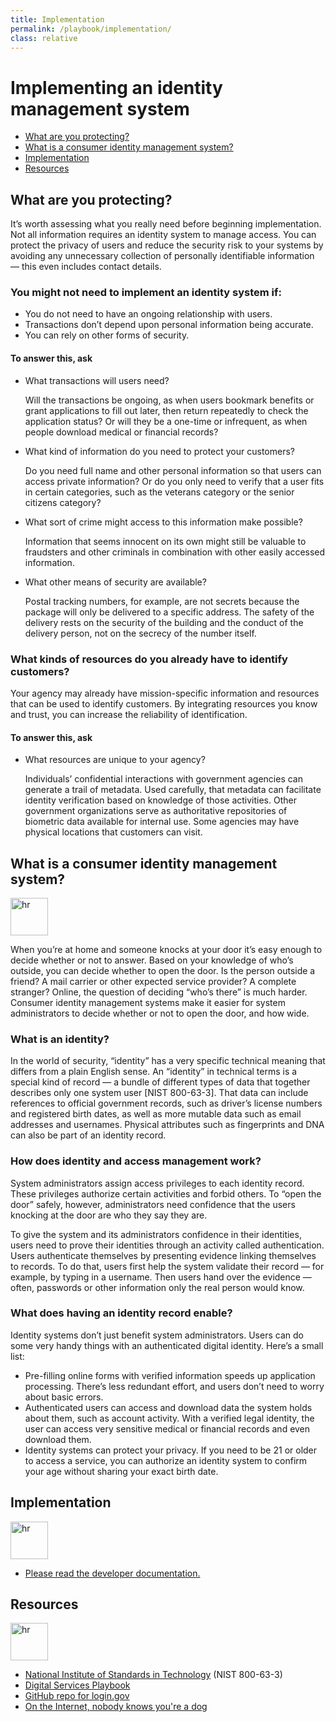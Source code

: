 ```yaml
---
title: Implementation
permalink: /playbook/implementation/
class: relative
---
```


<div class="bg-navy">
  <div class="container cntnr-wide px2 py3">
    <h1 class="m0 white">
      Implementing an identity management system
    </h1>
  </div>
</div>
<div class="bg-white">
  <div class="container cntnr-wide px2 pt4 pb5">
    <div class="clearfix">
      <nav id="pb-nav--side-cntnr" class="sm-col-right sm-col-3 sm-show">
        <ul id="pb-nav--side" class="list-reset pt2 red nav">
          <li class="mb2"><a class="h5 serif" href="#protecting">What are you protecting?</a></li>
          <li class="mb2"><a class="h5 serif" href="#consumer-identity">What is a consumer identity management system?</a></li>
          <li class="mb2"><a class="h5 serif" href="#implementation">Implementation</a></li>
          <li class="mb2"><a class="h5 serif" href="#resources">Resources</a></li>
        </ul>
      </nav>
      <div class="sm-col sm-col-8 mb2">
        <h2 id="protecting" class="mt0 mb2 pt2">
          What are you protecting?
        </h2>
        <p class="mb4 serif fs-20p">
          It’s worth assessing what you really need before beginning implementation. Not all information requires an identity system to manage access. You can protect the privacy of users and reduce the security risk to your systems by avoiding any unnecessary collection of personally identifiable information — this even includes contact details.
        </p>
        <h3 class="mt0 mb2">
          You might not need to implement an identity system if:
        </h3>
        <ul class="mb3 pl2 ml2 serif teal">
          <li class="mb2 fs-20p">
            <div class="gray">
              You do not need to have an ongoing relationship with users.
            </div>
          </li>
          <li class="mb2 fs-20p">
            <div class="gray">
              Transactions don’t depend upon personal information being accurate.
            </div>
          </li>
          <li class="mb2 fs-20p">
            <div class="gray">
              You can rely on other forms of security.
            </div>
          </li>
        </ul>
        <h4 class="mt0 mb2">
          To answer this, ask
        </h4>
        <ul class="list-reset mb4 list-checkbox">
          <li class="mb3 pl3">
            <div class="mb1 serif bold">
              What transactions will users need?
            </div>
            <p class="h3">
              Will the transactions be ongoing, as when users bookmark benefits or grant applications to fill out later, then return repeatedly to check the application status? Or will they be a one-time or infrequent, as when people download medical or financial records?
            </p>
          </li>
          <li class="mb3 pl3">
            <div class="mb1 serif bold">
              What kind of information do you need to protect your customers?
            </div>
            <p class="h3">
              Do you need full name and other personal information so that users can access private information? Or do you only need to verify that a user fits in certain categories, such as the veterans category or the senior citizens category?
            </p>
          </li>
          <li class="mb3 pl3">
            <div class="mb1 serif bold">
              What sort of crime might access to this information make possible?
            </div>
            <p class="h3">
              Information that seems innocent on its own might still be valuable to fraudsters and other criminals in combination with other easily accessed information.
            </p>
          </li>
          <li class="mb3 pl3">
            <div class="mb1 serif bold">
              What other means of security are available?
            </div>
            <p class="h3">
              Postal tracking numbers, for example, are not secrets because the package will only be delivered to a specific address. The safety of the delivery rests on the security of the building and the conduct of the delivery person, not on the secrecy of the number itself.
            </p>
          </li>
        </ul>
        <h3 class="mt0 mb2">
          What kinds of resources do you already have to identify customers?
        </h3>
        <p class="mb3 serif fs-20p">
          Your agency may already have mission-specific information and resources that can be used to identify customers. By integrating resources you know and trust, you can increase the reliability of identification.
        </p>
        <h4 class="mt0 mb2">
          To answer this, ask
        </h4>
        <ul class="list-reset mb3 list-checkbox">
          <li class="mb3 pl3">
            <div class="mb1 serif bold">
              What resources are unique to your agency?
            </div>
            <p class="h3">
              Individuals’ confidential interactions with government agencies can generate a trail of metadata. Used carefully, that metadata can facilitate identity verification based on knowledge of those activities. Other government organizations serve as authoritative repositories of biometric data available for internal use. Some agencies may have physical locations that customers can visit.
            </p>
          </li>
        </ul>
        <h2 id="consumer-identity" class="mt0 mb1 pt2">
          What is a consumer identity management system?
        </h2><img alt="hr" class="mb3" src="{{ '/assets/img/hr-red-5.svg' | prepend: site.baseurl }}" width="60">
        <p class="mb5 serif fs-20p">
          When you’re at home and someone knocks at your door it’s easy enough to decide whether or not to answer. Based on your knowledge of who’s outside, you can decide whether to open the door. Is the person outside a friend? A mail carrier or other expected service provider? A complete stranger? Online, the question of deciding “who’s there” is much harder. Consumer identity management systems make it easier for system administrators to decide whether or not to open the door, and how wide.
        </p>
        <h3 class="mt0 mb1">
          What is an identity?
        </h3>
        <p class="mb3 h3">
          In the world of security, “identity” has a very specific technical meaning that differs from a plain English sense. An “identity” in technical terms is a special kind of record — a bundle of different types of data that together describes only one system user [NIST 800-63-3]. That data can include references to official government records, such as driver’s license numbers and registered birth dates, as well as more mutable data such as email addresses and usernames. Physical attributes such as fingerprints and DNA can also be part of an identity record.
        </p>
        <h3 class="mt0 mb1">
          How does identity and access management work?
        </h3>
        <p class="h3">
          System administrators assign access privileges to each identity record. These privileges authorize certain activities and forbid others. To “open the door” safely, however, administrators need confidence that the users knocking at the door are who they say they are.
        </p>
        <p class="mb3 h3">
          To give the system and its administrators confidence in their identities, users need to prove their identities through an activity called authentication. Users authenticate themselves by presenting evidence linking themselves to records. To do that, users first help the system validate their record — for example, by typing in a username. Then users hand over the evidence — often, passwords or other information only the real person would know.
        </p>
        <h3 class="mt0 mb1">
          What does having an identity record enable?
        </h3>
        <p class="mb3 h3">
          Identity systems don’t just benefit system administrators. Users can do some very handy things with an authenticated digital identity. Here’s a small list:
        </p>
        <ul class="mt0 mb5 ml1 pl1 teal h3">
          <li class="mb2">
            <span class="gray"><span class="bold">Pre-filling online forms with verified information speeds up application processing.</span> There’s less redundant effort, and users don’t need to worry about basic errors.</span>
          </li>
          <li class="mb2">
            <span class="gray"><span class="bold">Authenticated users can access and download data the system holds about them, such as account activity.</span> With a verified legal identity, the user can access very sensitive medical or financial records and even download them.</span>
          </li>
          <li class="mb2">
            <span class="gray"><span class="bold">Identity systems can protect your privacy.</span> If you need to be 21 or older to access a service, you can authorize an identity system to confirm your age without sharing your exact birth date.</span>
          </li>
        </ul>
        <h2 id="implementation" class="mb2 pt2">
          Implementation
        </h2><img alt="hr" class="mb3" src="{{ '/assets/img/hr-red-6.svg' | prepend: site.baseurl }}" width="60">
        <ul class="list-reset mb5 h3">
          <li class="mb2">
            <a href="https://pages.18f.gov/identity-dev-docs/" target="_blank">Please read the developer documentation.</a>
          </li>
        </ul>
        <h2 id="resources" class="mb2 pt2">
          Resources
        </h2><img alt="hr" class="mb3" src="{{ '/assets/img/hr-red-7.svg' | prepend: site.baseurl }}" width="60">
        <ul class="list-reset mb3 h3">
          <li class="mb2">
            <a href="https://pages.nist.gov/800-63-3/" target="_blank">National Institute of Standards in Technology</a> (NIST 800-63-3)
          </li>
          <li class="mb2">
            <a href="https://playbook.cio.gov/#introduction" target="_blank">Digital Services Playbook</a>
          </li>
          <li class="mb2">
            <a href="https://github.com/18F/identity-idp" target="_blank">GitHub repo for login.gov</a>
          </li>
          <li class="mb2">
            <a href="https://en.wikipedia.org/wiki/On_the_Internet,_nobody_knows_you%27re_a_dog" target="_blank">On the Internet, nobody knows you're a dog</a>
          </li>
        </ul>
      </div>
    </div>
  </div>
</div>
